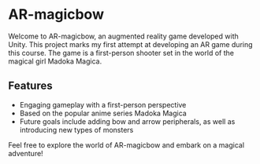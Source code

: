 # AR-magicbow

Welcome to AR-magicbow, an augmented reality game developed with Unity. This project marks my first attempt at developing an AR game during this course. The game is a first-person shooter set in the world of the magical girl Madoka Magica.

## Features
- Engaging gameplay with a first-person perspective
- Based on the popular anime series Madoka Magica
- Future goals include adding bow and arrow peripherals, as well as introducing new types of monsters

Feel free to explore the world of AR-magicbow and embark on a magical adventure!

